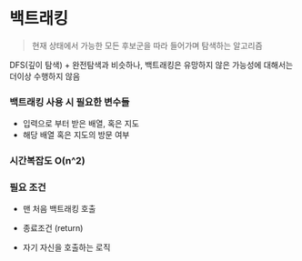 # 백트래킹

<blockquote>현재 상태에서 가능한 모든 후보군을 따라 들어가며 탐색하는 알고리즘 </blockquote>

DFS(깊이 탐색) + 완전탐색과 비슷하나, 백트래킹은 유망하지 않은 가능성에 대해서는 더이상 수행하지 않음

### 백트래킹 사용 시 필요한 변수들

- 입력으로 부터 받은 배열, 혹은 지도
- 해당 배열 혹은 지도의 방문 여부

### 시간복잡도 O(n^2)

### 필요 조건

- 맨 처음 백트래킹 호출

- 종료조건 (return)
- 자기 자신을 호출하는 로직
